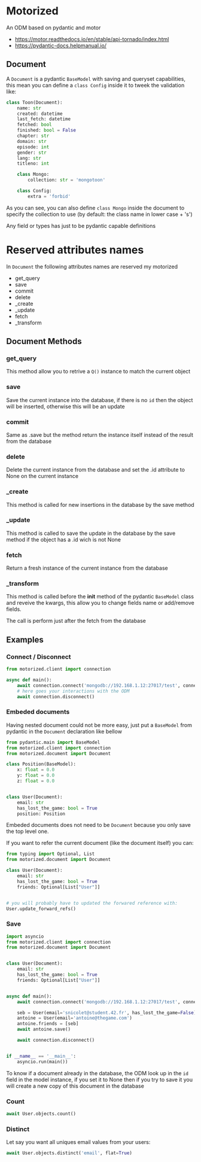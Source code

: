 # Motorized
An ODM based on pydantic and motor

- https://motor.readthedocs.io/en/stable/api-tornado/index.html
- https://pydantic-docs.helpmanual.io/

## Document
A `Document` is a pydantic `BaseModel` with saving and queryset capabilities, this mean you can define a `class Config` inside it to tweek the validation like:

```python
class Toon(Document):
    name: str
    created: datetime
    last_fetch: datetime
    fetched: bool
    finished: bool = False
    chapter: str
    domain: str
    episode: int
    gender: str
    lang: str
    titleno: int

    class Mongo:
        collection: str = 'mongotoon'

    class Config:
        extra = 'forbid'
```

As you can see, you can also define `class Mongo` inside the document to specify the collection to use (by default: the class name in lower case + 's')

Any field or types has just to be pydantic capable definitions

# Reserved attributes names
In `Document` the following attributes names are reserved my motorized
- get_query
- save
- commit
- delete
- _create
- _update
- fetch
- _transform

## Document Methods
### get_query
This method allow you to retrive a `Q()` instance to match the current object

### save
Save the current instance into the database, if there is no `id` then the object will be inserted, otherwise this will be an update

### commit
Same as .save but the method return the instance itself instead of the result from the database

### delete
Delete the current instance from the database and set the .id attribute to None on the current instance

### _create
This method is called for new insertions in the database by the save method

### _update
This method is called to save the update in the database by the save method if the object has a .id wich is not None

### fetch
Return a fresh instance of the current instance from the database

### _transform
This method is called before the __init__ method of the pydantic `BaseModel` class and reveive the kwargs, this allow you to change fields name or add/remove fields.

The call is perform just after the fetch from the database


## Examples
### Connect / Disconnect
```python
from motorized.client import connection

async def main():
    await connection.connect('mongodb://192.168.1.12:27017/test', connect=True)
    # here goes your interactions with the ODM
    await connection.disconnect()
```
### Embeded documents
Having nested document could not be more easy, just put a `BaseModel` from pydantic in the `Document` declaration like bellow
```python
from pydantic.main import BaseModel
from motorized.client import connection
from motorized.document import Document

class Position(BaseModel):
    x: float = 0.0
    y: float = 0.0
    z: float = 0.0


class User(Document):
    email: str
    has_lost_the_game: bool = True
    position: Position
```
Embeded documents does not need to be `Document` because you only save the top level one.

If you want to refer the current document (like the document itself) you can:

```python
from typing import Optional, List
from motorized.document import Document

class User(Document):
    email: str
    has_lost_the_game: bool = True
    friends: Optional[List["User"]]


# you will probably have to updated the forwared reference with:
User.update_forward_refs()
```

### Save
```python
import asyncio
from motorized.client import connection
from motorized.document import Document


class User(Document):
    email: str
    has_lost_the_game: bool = True
    friends: Optional[List["User"]]


async def main():
    await connection.connect('mongodb://192.168.1.12:27017/test', connect=True)

    seb = User(email='snicolet@student.42.fr', has_lost_the_game=False)
    antoine = User(email='antoine@thegame.com')
    antoine.friends = [seb]
    await antoine.save()

    await connection.disconnect()


if __name__ == '__main__':
    asyncio.run(main())
```
To know if a document already in the database, the ODM look up in the `id` field in the model instance, if you set it to None then if you try to save it you will create a new copy of this document in the database

### Count
```python
await User.objects.count()
```

### Distinct
Let say you want all uniques email values from your users:
```python
await User.objects.distinct('email', flat=True)
```

